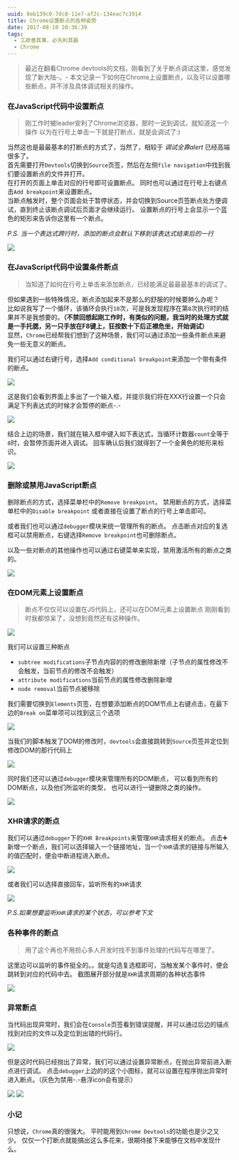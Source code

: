 ```yaml
---
uuid: 8eb139c0-7dc8-11e7-af2c-134eac7c3914
title: Chrome设置断点的各种姿势
date: 2017-08-10 20:36:39
tags:
  - 工欲善其事，必先利其器
  - Chrome
---
```

 
> 最近在翻看Chrome devtools的文档，刚看到了关于断点调试这里，感觉发现了新大陆-。-
> 本文记录一下如何在Chrome上设置断点，以及可以设置哪些断点，并不涉及具体调试相关的操作。

<!-- more -->

### 在JavaScript代码中设置断点

> 刚工作时被leader安利了Chrome浏览器，那时一说到调试，就知道这一个操作
> 以为在行号上单击一下就是打断点，就是会调试了:)

当然这也是最最基本的打断点的方式了，当然了，相较于 *调试全靠alert* 已经高端很多了。  
首先需要打开`Devtools`切换到`Source`页签，然后在左侧`file navigation`中找到我们要设置断点的文件并打开。  
在打开的页面上单击对应的行号即可设置断点。
同时也可以通过在行号上右键点击`Add breakpoint`来设置断点。  
当断点触发时，整个页面会处于暂停状态，并会切换到Source页签断点处方便调试，直到终止该断点调试后页面才会继续运行。
设置断点的行号上会显示一个蓝色的矩形来告诉你这里有一个断点。

*P.S. 当一个表达式跨行时，添加的断点会默认下移到该表达式结束后的一行*

![](/images/how-to-add-breakpoints/screenshot-1.png)

### 在JavaScript代码中设置条件断点

> 当知道了如何在行号上单击来添加断点，已经能满足最最最基本的调试了。

但如果遇到一些特殊情况，断点添加起来不是那么的舒服的时候要肿么办呢？  
比如说我写了一个循环，该循环会执行`10`次，可是我发现程序在第`8`次执行时的结果并不是我想要的。**（不禁回想起刚工作时，有类似的问题，我当时的处理方式就是一手托腮，另一只手放在F8键上，狂按数十下后正襟危坐，开始调试）**  
显然，`Chrome`已经帮我们想到了这种场景，我们可以通过添加一些条件断点来避免一些无意义的断点。

我们可以通过右键行号，选择`Add conditional breakpoint`来添加一个带有条件的断点。

![](/images/how-to-add-breakpoints/screenshot-2.png)

这是我们会看到界面上多出了一个输入框，并提示我们将在XXX行设置一个只会满足下列表达式的时候才会暂停的断点-.-

![](/images/how-to-add-breakpoints/screenshot-3.png)

结合上边的场景，我们就在输入框中键入如下表达式，当循环计数器`count`全等于`8`时，会暂停页面并进入调试。
回车确认后我们就得到了一个金黄色的矩形来标识。

![](/images/how-to-add-breakpoints/screenshot-4.png)

### 删除或禁用JavaScript断点

删除断点的方式，选择菜单栏中的`Remove breakpoint`。
禁用断点的方式，选择菜单栏中的`Disable breakpoint` 或者直接在设置了断点的行号上单击即可。

或者我们也可以通过`debugger`模块来统一管理所有的断点。
点击断点对应的复选框可以禁用断点，右键选择`Remove breakpoint`也可删除断点。

以及一些对断点的其他操作也可以通过右键菜单来实现，禁用激活所有的断点之类的。

![](/images/how-to-add-breakpoints/screenshot-5.png)

### 在DOM元素上设置断点

> 断点不仅仅可以设置在JS代码上，还可以在DOM元素上设置断点
> 刚刚看到时我都惊呆了，没想到竟然还有这种操作。

![](/images/how-to-add-breakpoints/screenshot-6.png)

我们可以设置三种断点
- `subtree modifications`子节点内容的的修改删除新增（子节点的属性修改不会触发，当前节点的修改不会触发）
- `attribute modifications`当前节点的属性修改删除新增
- `node removal`当前节点被移除

我们需要切换到`Elements`页签，在想要添加断点的DOM节点上右键点击，在最下边的`Break on`菜单项可以找到这三个选项

![](/images/how-to-add-breakpoints/screenshot-6.png)

当我们的脚本触发了DOM的修改时，`devtools`会直接跳转到`Source`页签并定位到修改DOM的那行代码上

![](/images/how-to-add-breakpoints/screenshot-8.png)

同时我们还可以通过`debugger`模块来管理所有的DOM断点，
可以看到所有的DOM断点，以及他们所监听的类型，
也可以进行一键删除之类的操作。

![](/images/how-to-add-breakpoints/screenshot-7.png)

### XHR请求的断点

我们可以通过`debugger`下的`XHR Breakpoints`来管理`XHR`请求相关的断点。
点击➕新增一个断点，我们可以选择输入一个链接地址，当一个`XHR`请求的链接与所输入的值匹配时，便会中断进程进入断点。

![](/images/how-to-add-breakpoints/screenshot-9.png)

或者我们可以选择直接回车，监听所有的`XHR`请求

![](/images/how-to-add-breakpoints/screenshot-10.png)

*P.S.如果想要监听`XHR`请求的某个状态，可以参考下文*

### 各种事件的断点

> 用了这个再也不用担心多人开发时找不到事件处理的代码写在哪里了。

这里边可以监听的事件挺全的。。就是勾选复选框即可，当触发某个事件时，便会跳转到对应的代码中去。
截图展开部分就是`XHR`请求周期的各种状态事件

![](/images/how-to-add-breakpoints/screenshot-11.png)

### 异常断点

当代码出现异常时，我们会在`Console`页签看到错误提醒，并可以通过后边的锚点找到对应的文件以及定位到出错的代码行。

![](/images/how-to-add-breakpoints/screenshot-12.png)

但是这时代码已经抛出了异常，我们可以通过设置异常断点，在抛出异常前进入断点进行调试。
点击`debugger`上边的的这个小图标，就可以设置在程序抛出异常时进入断点。（灰色为禁用-.-悬浮icon会有提示）

![](/images/how-to-add-breakpoints/screenshot-13.png)
![](/images/how-to-add-breakpoints/screenshot-14.png)

### 小记

只想说，`Chrome`真的很强大。
平时能用到`Chrome Devtools`的功能也是少之又少。
仅仅一个打断点就能搞出这么多花来，很期待接下来能够在文档中发现什么。

